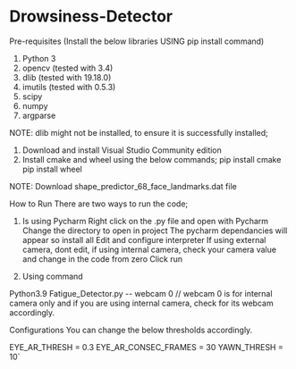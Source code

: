 # Drowsiness-Detector
Pre-requisites (Install the below libraries USING pip install command) 

1. Python 3
2. opencv (tested with 3.4) 
3. dlib	(tested with 19.18.0)
4. imutils (tested with 0.5.3)
5. scipy
6. numpy
7. argparse

NOTE: dlib might not be installed, to ensure it is successfully installed;
1. Download and install Visual Studio Community edition
2. Install cmake and wheel using the below commands;
pip install cmake
pip install wheel

NOTE: Download shape_predictor_68_face_landmarks.dat file 




How to Run 
There are two ways to run the code;
1. Is using Pycharm
Right click on the .py file and open with Pycharm
Change the directory to open in project
The pycharm dependancies will appear so install all
Edit and configure interpreter
If using external camera, dont edit, if using internal camera, check your camera value and change in the code from zero
Click run

2. Using command

Python3.9 Fatigue_Detector.py -- webcam 0	  // webcam 0 is for internal camera only and if you are using internal camera, check for its webcam accordingly.


Configurations
You can change the below thresholds accordingly.

EYE_AR_THRESH = 0.3
EYE_AR_CONSEC_FRAMES = 30
YAWN_THRESH = 10`	



